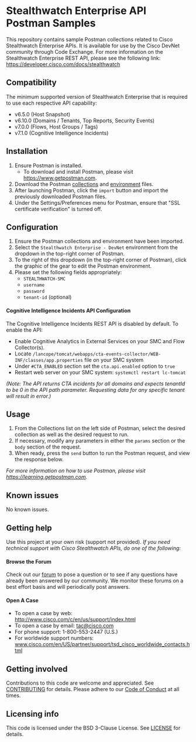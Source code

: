 # Stealthwatch Enterprise API Postman Samples
This repository contains sample Postman collections related to Cisco Stealthwatch Enterprise APIs. It is available for use by the Cisco DevNet community through Code Exchange.
For more information on the Stealthwatch Enterprise REST API, please see the following link: https://developer.cisco.com/docs/stealthwatch

## Compatibility
The minimum supported version of Stealthwatch Enterprise that is required to use each respective API capability:
   * v6.5.0 (Host Snapshot)
   * v6.10.0 (Domains / Tenants, Top Reports, Security Events)
   * v7.0.0 (Flows, Host Groups / Tags)
   * v7.1.0 (Cognitive Intelligence Incidents)

## Installation
1. Ensure Postman is installed.
   * To download and install Postman, please visit https://www.getpostman.com.
2. Download the Postman [collections](./collections) and [environment](./environment) files.
3. After launching Postman, click the `import` button and import the previously downloaded Postman files.
4. Under the Settings/Preferences menu for Postman, ensure that "SSL certificate verification" is turned off. 

## Configuration
1. Ensure the Postman collections and environment have been imported.
2. Select the `Stealthwatch Enterprise - DevNet` environment from the dropdown in the top-right corner of Postman.
3. To the right of this dropdown (in the top-right corner of Postman), click the graphic of the gear to edit the Postman environment.
4. Please set the following fields appropriately:
    * `STEALTHWATCH-SMC`
    * `username`
    * `password`
    * `tenant-id` (optional)

#### **Cognitive Intelligence Incidents API Configuration**
The Cognitive Intelligence Incidents REST API is disabled by default. To enable the API:

* Enable Cognitive Analytics in External Services on your SMC and Flow Collector(s).
* Locate `/lancope/tomcat/webapps/cta-events-collector/WEB-INF/classes/app.properties` file on your SMC system
* Under `#CTA_ENABLED` section set the `cta.api.enabled` option to `true`
* Restart web server on your SMC system: `systemctl restart lc-tomcat`

*(Note: The API returns CTA incidents for all domains and expects tenantId to be 0 in the API path parameter. Requesting data for any specific tenant will result in error.)*

## Usage
1. From the Collections list on the left side of Postman, select the desired collection as well as the desired request to run.
2. If necessary, modify any parameters in either the `params` section or the `body` section of the request.
3. When ready, press the `send` button to run the Postman request, and view the response below. 

*For more information on how to use Postman, please visit https://learning.getpostman.com.*

## Known issues
No known issues.

## Getting help
Use this project at your own risk (support not provided). *If you need technical support with Cisco Stealthwatch APIs, do one of the following:*

#### Browse the Forum
Check out our [forum](https://community.cisco.com/t5/custom/page/page-id/customFilteredByMultiLabel?board=j-disc-dev-security&labels=stealthwatch) to pose a question or to see if any questions have already been answered by our community. We monitor these forums on a best effort basis and will periodically post answers. 

#### Open A Case
* To open a case by web: http://www.cisco.com/c/en/us/support/index.html
* To open a case by email: tac@cisco.com
* For phone support: 1-800-553-2447 (U.S.)
* For worldwide support numbers: www.cisco.com/en/US/partner/support/tsd_cisco_worldwide_contacts.html

## Getting involved
Contributions to this code are welcome and appreciated. See [CONTRIBUTING](./CONTRIBUTING.md) for details. Please adhere to our [Code of Conduct](../CODE_OF_CONDUCT.md) at all times.

## Licensing info
This code is licensed under the BSD 3-Clause License. See [LICENSE](./LICENSE) for details. 

